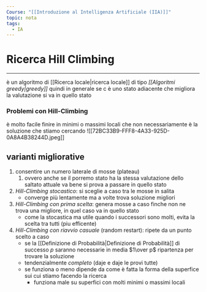 ```yaml
---
Course: "[[Introduzione al Intelligenza Artificiale (IIA)]]"
topic: nota
tags:
  - IA
---
```


# Ricerca Hill Climbing
---
è un algoritmo di [[Ricerca locale|ricerca locale]]  di tipo _[[Algoritmi greedy|greedy]]_ quindi in generale se c è uno stato adiacente che migliora la valutazione si va in quello stato

### Problemi con Hill-Climbing
è molto facile finire in minimi o massimi locali che non necessariamente è la soluzione che stiamo cercando 
![[72BC33B9-FFF8-4A33-925D-0A8A4B38244D.jpeg]]

## varianti migliorative
1. consentire un numero laterale di mosse (plateau)
	1. ovvero anche se il porremo stato ha la stessa valutazione dello saltato attuale va bene si prova a passare in quello stato
2. _Hill-Climbing stocastico_: si sceglie a caso tra le mosse in salita 
	- converge più lentamente ma a volte trova soluzione migliori
3. _Hill-Climbing con prima scelta_: genera mosse a caso finche non ne trova una migliore, in quel caso va in quello stato
	- come la stocastica ma utile quando i successori sono molti, evita la scelta tra tutti (piu efficente)
4. _Hill-Climbing con riavvio casuale_ (random restart): ripete da un punto scelto a caso
	-  se la [[Definizione di Probabilità|Definizione di Probabilità]] di successo $p$ saranno necessarie in media $1\over p$ ripartenza per trovare la soluzione 
	- tendenzialmente _completo_ (daje e daje le provi tutte)
	- se funziona o meno dipende da come è fatta la forma della superfice sui cui stiamo facendo la ricerca
		- funziona male su superfici con molti minimi o massimi locali 
